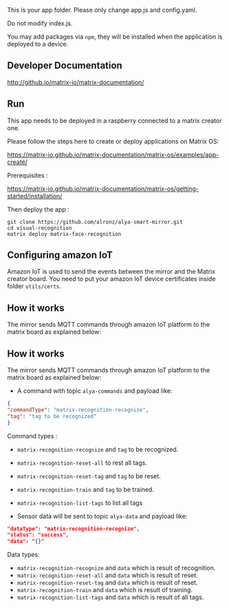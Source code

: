 This is your app folder. Please only change app.js and config.yaml.

Do not modify index.js.

You may add packages via `npm`, they will be installed when the application is deployed to a device. 

## Developer Documentation

http://github.io/matrix-io/matrix-documentation/


## Run

This app needs to be deployed in a raspberry connected to a matrix creator one.

Please follow the steps here to create or deploy applications on Matrix OS:

https://matrix-io.github.io/matrix-documentation/matrix-os/examples/app-create/

Prerequisites :

https://matrix-io.github.io/matrix-documentation/matrix-os/getting-started/installation/

Then deploy the app :

```
git clone https://github.com/alronz/alya-smart-mirror.git
cd visual-recognition
matrix deploy matrix-face-recognition
```

## Configuring amazon IoT 

Amazon IoT is used to send the events between the mirror and the Matrix creator board.
You need to put your amazon IoT device certificates inside folder `utils/certs`.


## How it works

The mirror sends MQTT commands through amazon IoT platform to the matrix board as explained below:

## How it works

The mirror sends MQTT commands through amazon IoT platform to the matrix board as explained below:

* A command with topic `alya-commands` and payload like:

```json
{
"commandType": "matrix-recognition-recognize",
"tag": "tag to be recognized"
}
```

Command types :

* `matrix-recognition-recognize` and `tag` to be recognized.
* `matrix-recognition-reset-all` to rest all tags.
* `matrix-recognition-reset-tag` and `tag` to be reset. 
* `matrix-recognition-train` and `tag` to be trained.
* `matrix-recognition-list-tags` to list all tags

* Sensor data will be sent to topic `alya-data` and payload like:

```json
"dataType": "matrix-recognition-recognize",
"status": "success",
"data": "{}"
```

Data types:

* `matrix-recognition-recognize` and `data` which is result of recognition.
* `matrix-recognition-reset-all` and `data` which is result of reset.
* `matrix-recognition-reset-tag` and `data` which is result of reset. 
* `matrix-recognition-train` and `data` which is result of training.
* `matrix-recognition-list-tags` and `data` which is result of all tags.